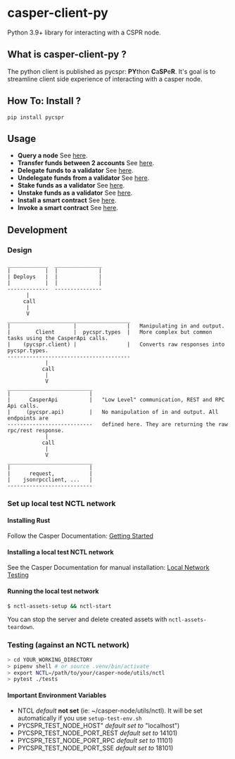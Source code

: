 casper-client-py
======================================================

Python 3.9+ library for interacting with a CSPR node.


What is casper-client-py ?
------------------------------------------------------

The python client is published as pycspr: **PY**thon **C**a**SP**e**R**.  It's goal is to streamline client side experience of interacting with a casper node.


How To: Install ?
------------------------------------------------------

```
pip install pycspr
```

## Usage

* **Query a node** See [here](how_tos/how_to_query_a_node.py).
* **Transfer funds between 2 accounts** See [here](how_tos/how_to_transfer.py).
* **Delegate funds to a validator** See [here](how_tos/how_to_delegate.py).
* **Undelegate funds from a validator**  See [here](how_tos/how_to_undelegate.py).
* **Stake funds as a validator** See [here](how_tos/how_to_stake.py).
* **Unstake funds as a validator** See [here](how_tos/how_to_unstake.py).
* **Install a smart contract** See [here](how_tos/how_to_install_a_contract.py).
* **Invoke a smart contract** See [here](how_tos/how_to_invoke_a_contract.py).

## Development

### Design

```
_____________  _______________
|           |  |             |
| Deploys   |  |             |
|           |  |             |
-------------  ---------------
      |
     call
      |
      V
_______________________________________
|                    |                |   Manipulating in and output. 
|        Client      |  pycspr.types  |   More complex but common tasks using the CasperApi calls.
|    (pycspr.client) |                |   Converts raw responses into pycspr.types.
---------------------------------------
            |
           call
            |
            V
___________________________
|                         |    
|      CasperApi          |   "Low Level" communication, REST and RPC Api calls. 
|     (pycspr.api)        |   No manipulation of in and output. All endpoints are 
---------------------------   defined here. They are returning the raw rpc/rest response.
            |
           call
            |
            V
___________________________
|                         |    
|      request,           |   
|    jsonrpcclient, ...   |   
---------------------------
```

### Set up local test NCTL network

#### Installing Rust

Follow the Casper Documentation: [Getting
Started](https://docs.casperlabs.io/en/latest/dapp-dev-guide/setup-of-rust-contract-sdk.html)

#### Installing a local test NCTL network
See the Casper Documentation for manual installation:
[Local Network Testing](https://docs.casperlabs.io/en/latest/dapp-dev-guide/setup-nctl.html)

#### Running the local test network
```bash
$ nctl-assets-setup && nctl-start 
```

You can stop the server and delete created assets with `nctl-assets-teardown`.

### Testing (against an NCTL network)

```bash
> cd YOUR_WORKING_DIRECTORY
> pipenv shell # or source .venv/bin/activate
> export NCTL=/path/to/your/casper-node/utils/nctl
> pytest ./tests
````

#### Important Environment Variables
* NTCL *default* **not set** (ie: ~/casper-node/utils/nctl). It will be set automatically if you use `setup-test-env.sh`
* PYCSPR_TEST_NODE_HOST" *default set to* "localhost")
* PYCSPR_TEST_NODE_PORT_REST *default set to* 14101)
* PYCSPR_TEST_NODE_PORT_RPC *default set to* 11101)
* PYCSPR_TEST_NODE_PORT_SSE *default set to* 18101)
